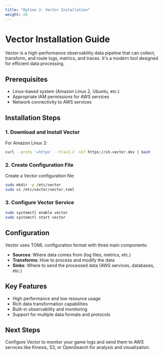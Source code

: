 ```yaml
---
title: "Option 2: Vector Installation"
weight: 20
---
```


# Vector Installation Guide

Vector is a high-performance observability data pipeline that can collect, transform, and route logs, metrics, and traces. It's a modern tool designed for efficient data processing.

## Prerequisites

- Linux-based system (Amazon Linux 2, Ubuntu, etc.)
- Appropriate IAM permissions for AWS services
- Network connectivity to AWS services

## Installation Steps

### 1. Download and Install Vector

For Amazon Linux 2:

```bash
curl --proto '=https' --tlsv1.2 -sSf https://sh.vector.dev | bash
```

### 2. Create Configuration File

Create a Vector configuration file:

```bash
sudo mkdir -p /etc/vector
sudo vi /etc/vector/vector.toml
```

### 3. Configure Vector Service

```bash
sudo systemctl enable vector
sudo systemctl start vector
```

## Configuration

Vector uses TOML configuration format with three main components:
- **Sources**: Where data comes from (log files, metrics, etc.)
- **Transforms**: How to process and modify the data
- **Sinks**: Where to send the processed data (AWS services, databases, etc.)

## Key Features

- High performance and low resource usage
- Rich data transformation capabilities
- Built-in observability and monitoring
- Support for multiple data formats and protocols

## Next Steps

Configure Vector to monitor your game logs and send them to AWS services like Kinesis, S3, or OpenSearch for analysis and visualization.
